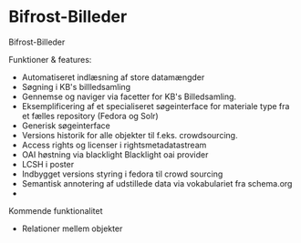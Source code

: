 Bifrost-Billeder
================

Bifrost-Billeder

Funktioner & features:
  * Automatiseret indlæsning af store datamængder
  * Søgning i KB's billledsamling
  * Gennemse og naviger via facetter for KB's Billedsamling.
  * Eksemplificering af et specialiseret søgeinterface for materiale type fra et fælles repository (Fedora og Solr)
  * Generisk søgeinterface
  * Versions historik for alle objekter til f.eks. crowdsourcing.
  * Access rights og licenser i rightsmetadatastream
  * OAI høstning via blacklight Blacklight oai provider
  * LCSH i poster
  * Indbygget versions styring i fedora til crowd sourcing
  * Semantisk annotering af udstillede data via vokabulariet fra schema.org
  * 
  
Kommende funktionalitet
  * Relationer mellem objekter

